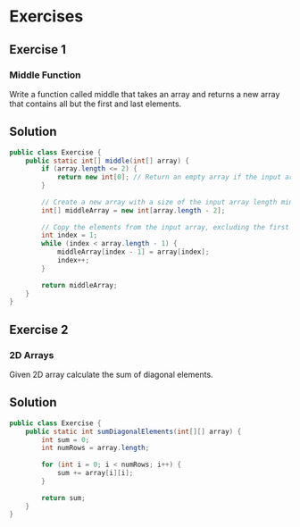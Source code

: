 # Exercises
## Exercise 1
### Middle Function
Write a function called middle that takes an array and returns a new array that contains all but the first and last elements.

## Solution

```java
public class Exercise {
    public static int[] middle(int[] array) {
        if (array.length <= 2) {
            return new int[0]; // Return an empty array if the input array has 2 or fewer elements
        }
 
        // Create a new array with a size of the input array length minus 2
        int[] middleArray = new int[array.length - 2];
 
        // Copy the elements from the input array, excluding the first and last elements
        int index = 1;
        while (index < array.length - 1) {
            middleArray[index - 1] = array[index];
            index++;
        }
 
        return middleArray;
    }
}
```

## Exercise 2
### 2D Arrays
Given 2D array calculate the sum of diagonal elements.

## Solution

```java
public class Exercise {
    public static int sumDiagonalElements(int[][] array) {
        int sum = 0;
        int numRows = array.length;
 
        for (int i = 0; i < numRows; i++) {
            sum += array[i][i];
        }
 
        return sum;
    }
}
```
